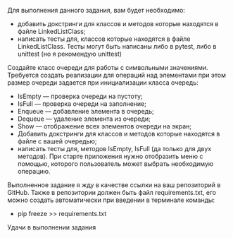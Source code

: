Для выполнения данного задания, вам будет необходимо:
- добавить докстринги для классов и методов которые находятся в файле LinkedListClass;
- написать тесты для, классов которые находятся в файле LinkedListClass.
Тесты могут быть написаны либо в pytest, либо в unittest (но я рекомендую unittest)

Создайте класс очереди для работы с символьными значениями. Требуется создать реализации для операций
над элементами при этом размер очереди задается при инициализации класса очередь:
- IsEmpty — проверка очереди на пустоту;
- IsFull — проверка очереди на заполнение;
- Enqueue — добавление элемента в очередь;
- Dequeue — удаление элемента из очереди;
- Show — отображение всех элементов очереди на экран;
- Добавить докстринги для классов и методов которые находятся в файле с вашей очередью;
- написать тесты для, методов IsEmpty, IsFull (да только для двух методов).
При старте приложения нужно отобразить меню с помощью, которого пользователь может выбрать необходимую операцию.

Выполненное задание я жду в качестве ссылки на ваш репозиторий в GitHub. Также в репозитории должен быть файл 
requirements.txt, его можно создать автоматически при введении в терминале команды: 
- pip freeze >> requirements.txt

Удачи в выполнении задания